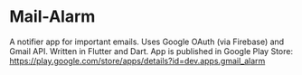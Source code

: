 # Mail-Alarm
A notifier app for important emails.
Uses Google OAuth (via Firebase) and Gmail API.
Written in Flutter and Dart.
App is published in Google Play Store: https://play.google.com/store/apps/details?id=dev.apps.gmail_alarm
